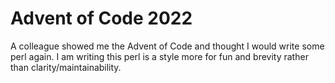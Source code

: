# Advent of Code 2022
A colleague showed me the Advent of Code and thought I would write some perl again. I am writing this perl is a style more for fun and brevity rather than clarity/maintainability. 
